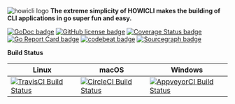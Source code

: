 ![howicli logo][howicli-logo]
**The extreme simplicity of HOWICLI makes the building of CLI applications in go super fun and easy.**

[![GoDoc badge][godoc-img]][godoc-link]
[![GitHub license badge][license-img]][license-link]
[![Coverage Status badge][coverage-img]][coverage-link]
[![Go Report Card badge][go-report-card-img]][go-report-card-link]
[![codebeat badge][codebeat-img]][codebeat-link]
[![Sourcegraph badge][sourcegraph-img]][sourcegraph-link]

**Build Status**

<!--  https://github.com/okramlabs/howicli/issues/29 -->
| Linux | macOS | Windows |
| --- | --- | --- |
| [![TravisCI Build Status][travis-img]][travis-link] | [![CircleCI Build Status][circleci-img]][circleci-link] | [![AppveyorCI Build Status][appveyor-img]][appveyor-link] |

<!-- howicli -->
[howicli-logo]: https://raw.githubusercontent.com/okramlabs/howicli/master/res/logo.png

<!-- License -->
[license-img]: https://img.shields.io/badge/license-MIT-blue.svg?style=flat-square
[license-link]: https://raw.githubusercontent.com/okramlabs/howicli/master/LICENSE

<!-- godoc -->
[godoc-img]: https://godoc.org/github.com/okramlabs/howicli?status.png
[godoc-link]: https://godoc.org/github.com/okramlabs/howicli

<!-- coverage -->
[coverage-img]: https://coveralls.io/repos/github/okramlabs/howicli/badge.svg?branch=master
[coverage-link]: https://coveralls.io/github/okramlabs/howicli?branch=master

<!-- Go Report Card -->
[go-report-card-img]: https://goreportcard.com/badge/okramlabs/howicli
[go-report-card-link]: https://goreportcard.com/report/github.com/okramlabs/howicli

<!-- codebeat -->
[codebeat-img]: https://codebeat.co/badges/de1d51b0-5ac5-48f3-b96d-5cca76d407be
[codebeat-link]: https://codebeat.co/projects/github-com-okramlabs-howicli-master

<!-- travis-ci -->
[travis-img]: https://travis-ci.org/okramlabs/howicli.svg?branch=master
[travis-link]: https://travis-ci.org/okramlabs/howicli

<!-- appveyor -->
[appveyor-img]: https://ci.appveyor.com/api/projects/status/0519mbpb7b887rbr?svg=true
[appveyor-link]: https://ci.appveyor.com/project/mkungla/howicli

<!-- circleci -->
[circleci-img]: https://circleci.com/gh/okramlabs/howicli/tree/master.svg?style=svg
[circleci-link]: https://circleci.com/gh/okramlabs/howicli/tree/master

<!-- sourcegraph -->
[sourcegraph-img]: https://sourcegraph.com/github.com/okramlabs/howicli/-/badge.svg
[sourcegraph-link]: https://sourcegraph.com/github.com/okramlabs/howicli?badge
